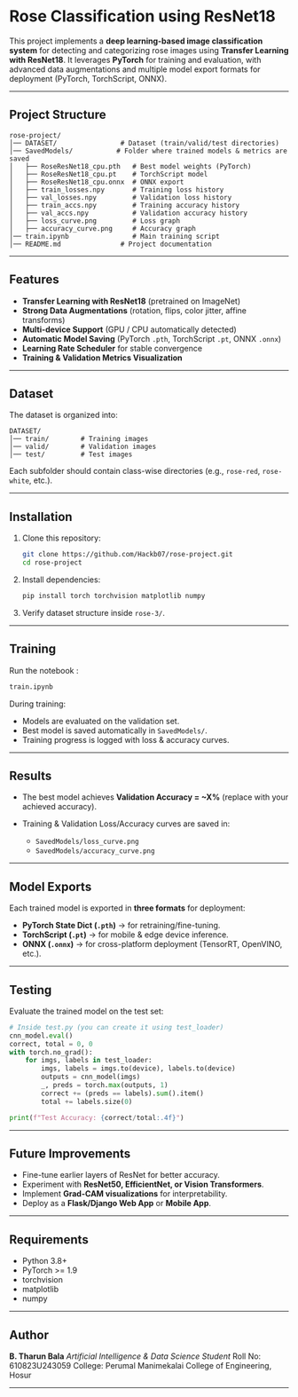 

#  Rose Classification using ResNet18

This project implements a **deep learning-based image classification system** for detecting and categorizing rose images using **Transfer Learning with ResNet18**.
It leverages **PyTorch** for training and evaluation, with advanced data augmentations and multiple model export formats for deployment (PyTorch, TorchScript, ONNX).

---

##  Project Structure

```
rose-project/
│── DATASET/                # Dataset (train/valid/test directories)
│── SavedModels/           # Folder where trained models & metrics are saved
│   ├── RoseResNet18_cpu.pth   # Best model weights (PyTorch)
│   ├── RoseResNet18_cpu.pt    # TorchScript model
│   ├── RoseResNet18_cpu.onnx  # ONNX export
│   ├── train_losses.npy       # Training loss history
│   ├── val_losses.npy         # Validation loss history
│   ├── train_accs.npy         # Training accuracy history
│   ├── val_accs.npy           # Validation accuracy history
│   ├── loss_curve.png         # Loss graph
│   ├── accuracy_curve.png     # Accuracy graph
│── train.ipynb                # Main training script
│── README.md               # Project documentation
```

---

##  Features

* **Transfer Learning with ResNet18** (pretrained on ImageNet)
* **Strong Data Augmentations** (rotation, flips, color jitter, affine transforms)
* **Multi-device Support** (GPU / CPU automatically detected)
* **Automatic Model Saving** (PyTorch `.pth`, TorchScript `.pt`, ONNX `.onnx`)
* **Learning Rate Scheduler** for stable convergence
* **Training & Validation Metrics Visualization**

---

##  Dataset

The dataset is organized into:

```
DATASET/
│── train/        # Training images
│── valid/        # Validation images
│── test/         # Test images
```

Each subfolder should contain class-wise directories (e.g., `rose-red`, `rose-white`, etc.).

---

##  Installation

1. Clone this repository:

   ```bash
   git clone https://github.com/Hackb07/rose-project.git
   cd rose-project
   ```

2. Install dependencies:

   ```bash
   pip install torch torchvision matplotlib numpy
   ```

3. Verify dataset structure inside `rose-3/`.

---

##  Training

Run the notebook :

```bash
train.ipynb
```

During training:

* Models are evaluated on the validation set.
* Best model is saved automatically in `SavedModels/`.
* Training progress is logged with loss & accuracy curves.

---

##  Results

* The best model achieves **Validation Accuracy = \~X%** (replace with your achieved accuracy).
* Training & Validation Loss/Accuracy curves are saved in:

  * `SavedModels/loss_curve.png`
  * `SavedModels/accuracy_curve.png`

---

##  Model Exports

Each trained model is exported in **three formats** for deployment:

* **PyTorch State Dict (`.pth`)** → for retraining/fine-tuning.
* **TorchScript (`.pt`)** → for mobile & edge device inference.
* **ONNX (`.onnx`)** → for cross-platform deployment (TensorRT, OpenVINO, etc.).

---

## Testing

Evaluate the trained model on the test set:

```python
# Inside test.py (you can create it using test_loader)
cnn_model.eval()
correct, total = 0, 0
with torch.no_grad():
    for imgs, labels in test_loader:
        imgs, labels = imgs.to(device), labels.to(device)
        outputs = cnn_model(imgs)
        _, preds = torch.max(outputs, 1)
        correct += (preds == labels).sum().item()
        total += labels.size(0)

print(f"Test Accuracy: {correct/total:.4f}")
```

---

##  Future Improvements

* Fine-tune earlier layers of ResNet for better accuracy.
* Experiment with **ResNet50, EfficientNet, or Vision Transformers**.
* Implement **Grad-CAM visualizations** for interpretability.
* Deploy as a **Flask/Django Web App** or **Mobile App**.

---

##  Requirements

* Python 3.8+
* PyTorch >= 1.9
* torchvision
* matplotlib
* numpy

---

##  Author

**B. Tharun Bala**
*Artificial Intelligence & Data Science Student*
Roll No: 610823U243059
College: Perumal Manimekalai College of Engineering, Hosur

---
